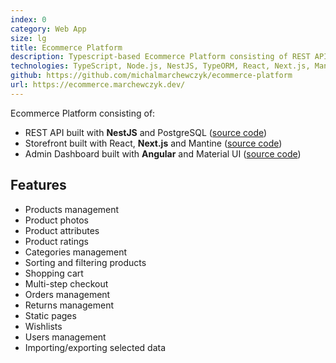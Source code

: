 ```yaml
---
index: 0
category: Web App
size: lg
title: Ecommerce Platform
description: Typescript-based Ecommerce Platform consisting of REST API, Admin Dashboard and Storefront
technologies: TypeScript, Node.js, NestJS, TypeORM, React, Next.js, Mantine, SCSS, Angular, Material UI
github: https://github.com/michalmarchewczyk/ecommerce-platform
url: https://ecommerce.marchewczyk.dev/
---
```


Ecommerce Platform consisting of:
- REST API built with **NestJS** and PostgreSQL ([source code](https://github.com/michalmarchewczyk/ecommerce-platform-nestjs-api))
- Storefront built with React, **Next.js** and Mantine ([source code](https://github.com/michalmarchewczyk/ecommerce-platform-nextjs-storefront))
- Admin Dashboard built with **Angular** and Material UI ([source code](https://github.com/michalmarchewczyk/ecommerce-platform-angular-admin-panel))

## Features

- Products management
- Product photos
- Product attributes
- Product ratings
- Categories management
- Sorting and filtering products
- Shopping cart
- Multi-step checkout
- Orders management
- Returns management
- Static pages
- Wishlists
- Users management
- Importing/exporting selected data
